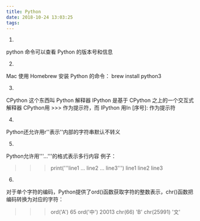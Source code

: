 ```yaml
---
title: Python
date: 2018-10-24 13:03:25
tags:
---
```

1. 
python 命令可以查看 Python 的版本号和信息


2. 
Mac 使用 Homebrew 安装 Python 的命令：
brew install python3 

3. 
CPython 这个东西叫 Python 解释器
IPython 是基于 CPython 之上的一个交互式解释器
CPython用 >>> 作为提示符，而 IPython 用In [序号]: 作为提示符

4.
Python还允许用r''表示''内部的字符串默认不转义

5.
Python允许用'''...'''的格式表示多行内容
例子：
>>> print('''line1
... line2
... line3''')
line1
line2
line3

6. 
对于单个字符的编码，Python提供了ord()函数获取字符的整数表示，chr()函数把编码转换为对应的字符：

>>> ord('A')
65
>>> ord('中')
20013
>>> chr(66)
'B'
>>> chr(25991)
'文'